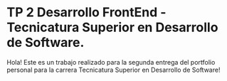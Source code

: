 # TP 2 Desarrollo FrontEnd - Tecnicatura Superior en Desarrollo de Software.

<p>Hola! Este es un trabajo realizado para la segunda entrega del portfolio personal para la carrera Tecnicatura Superior en Desarrollo de Software!</p>
